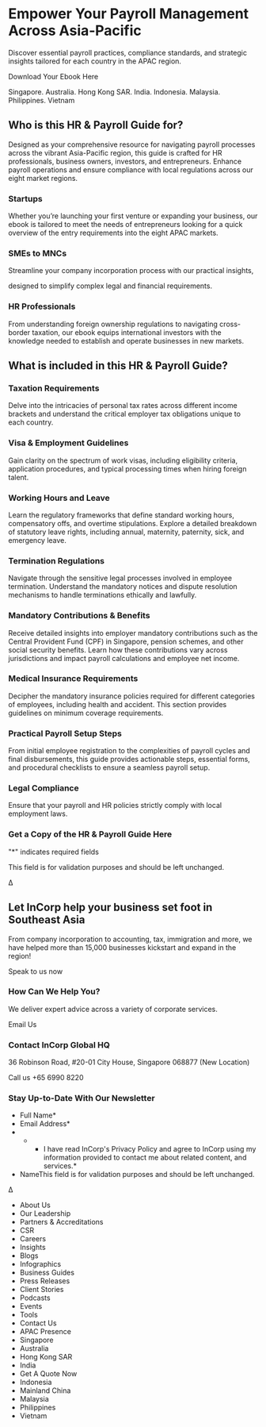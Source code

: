 # Empower Your Payroll Management Across Asia‑Pacific

Discover essential payroll practices, compliance standards, and strategic insights tailored for each country in the APAC region.

Download Your Ebook Here

<!-- image -->

Singapore. Australia. Hong Kong SAR. India. Indonesia. Malaysia. Philippines. Vietnam

## Who is this HR &amp; Payroll Guide for?

Designed as your comprehensive resource for navigating payroll processes across the vibrant Asia-Pacific region, this guide is crafted for HR professionals, business owners, investors, and entrepreneurs. Enhance payroll operations and ensure compliance with local regulations across our eight market regions.

### Startups

Whether you’re launching your first venture or expanding your business, our ebook is tailored to meet the needs of entrepreneurs looking for a quick overview of the entry requirements into the eight APAC markets.

### SMEs to MNCs

Streamline your company incorporation process with our practical insights,

designed to simplify complex legal and financial requirements.

### HR Professionals

From understanding foreign ownership regulations to navigating cross-border taxation, our ebook equips international investors with the knowledge needed to establish and operate businesses in new markets.

## What is included in this HR &amp; Payroll Guide?

<!-- image -->

### Taxation Requirements

Delve into the intricacies of personal tax rates across different income brackets and understand the critical employer tax obligations unique to each country.

<!-- image -->

### Visa &amp; Employment Guidelines

Gain clarity on the spectrum of work visas, including eligibility criteria, application procedures, and typical processing times when hiring foreign talent.

<!-- image -->

### Working Hours and Leave

Learn the regulatory frameworks that define standard working hours, compensatory offs, and overtime stipulations. Explore a detailed breakdown of statutory leave rights, including annual, maternity, paternity, sick, and emergency leave.

<!-- image -->

### Termination Regulations

Navigate through the sensitive legal processes involved in employee termination. Understand the mandatory notices and dispute resolution mechanisms to handle terminations ethically and lawfully.

<!-- image -->

### Mandatory Contributions &amp; Benefits

Receive detailed insights into employer mandatory contributions such as the Central Provident Fund (CPF) in Singapore, pension schemes, and other social security benefits. Learn how these contributions vary across jurisdictions and impact payroll calculations and employee net income.

<!-- image -->

### Medical Insurance Requirements

Decipher the mandatory insurance policies required for different categories of employees, including health and accident. This section provides guidelines on minimum coverage requirements.

<!-- image -->

### Practical Payroll Setup Steps

From initial employee registration to the complexities of payroll cycles and final disbursements, this guide provides actionable steps, essential forms, and procedural checklists to ensure a seamless payroll setup.

<!-- image -->

### Legal Compliance

Ensure that your payroll and HR policies strictly comply with local employment laws.

<!-- image -->

### Get a Copy of the HR &amp; Payroll Guide Here

"*" indicates required fields

This field is for validation purposes and should be left unchanged.

Δ

## Let InCorp help your business set foot in Southeast Asia

From company incorporation to accounting, tax, immigration and more, we have helped more than 15,000 businesses kickstart and expand in the region!

Speak to us now

### How Can We Help You?

We deliver expert advice across a variety of corporate services.

Email Us

### Contact InCorp Global HQ

36 Robinson Road, #20-01 City House, Singapore 068877 
(New Location)

Call us +65 6990 8220

### Stay Up-to-Date With Our Newsletter

- Full Name*
- Email Address*
- *
    - I have read InCorp's Privacy Policy and agree to InCorp using my information provided to contact me about related content, and services.*
- NameThis field is for validation purposes and should be left unchanged.

Δ

<!-- image -->

- About Us
- Our Leadership
- Partners &amp; Accreditations
- CSR
- Careers
- Insights
- Blogs
- Infographics
- Business Guides
- Press Releases
- Client Stories
- Podcasts
- Events
- Tools
- Contact Us
- APAC Presence
- Singapore
- Australia
- Hong Kong SAR
- India
- Get A Quote Now
- Indonesia
- Mainland China
- Malaysia
- Philippines
- Vietnam